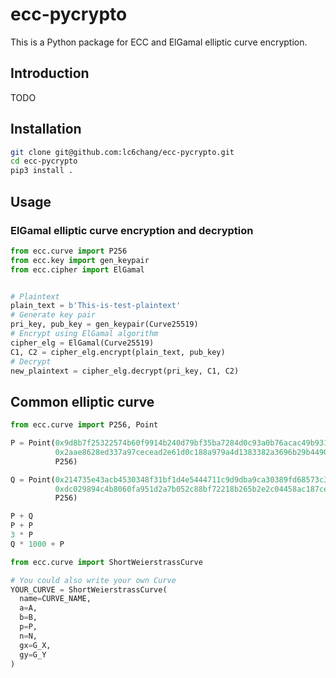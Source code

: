 # ecc-pycrypto
This is a Python package for ECC and ElGamal elliptic curve encryption.

## Introduction

TODO

## Installation

```bash
git clone git@github.com:lc6chang/ecc-pycrypto.git
cd ecc-pycrypto
pip3 install .
```

## Usage

### ElGamal elliptic curve encryption and decryption

```python
from ecc.curve import P256
from ecc.key import gen_keypair
from ecc.cipher import ElGamal


# Plaintext
plain_text = b'This-is-test-plaintext'
# Generate key pair
pri_key, pub_key = gen_keypair(Curve25519)
# Encrypt using ElGamal algorithm
cipher_elg = ElGamal(Curve25519)
C1, C2 = cipher_elg.encrypt(plain_text, pub_key)
# Decrypt
new_plaintext = cipher_elg.decrypt(pri_key, C1, C2)
```

## Common elliptic curve

```python
from ecc.curve import P256, Point

P = Point(0x9d8b7f25322574b60f9914b240d79bf35ba7284d0c93a0b76acac49b931cbde6,
          0x2aae8628ed337a97cecead2e61d0c188a979a4d1383382a3696b29b449072069,
          P256)

Q = Point(0x214735e43acb4530348f31bf1d4e5444711c9d9dba9ca30389fd68573c3db138,
          0xdc029894c4b8060fa951d2a7b052c88bf72218b265b2e2c04458ac187cede004,
          P256)

P + Q
P + P
3 * P
Q * 1000 + P
```

```python
from ecc.curve import ShortWeierstrassCurve

# You could also write your own Curve
YOUR_CURVE = ShortWeierstrassCurve(
  name=CURVE_NAME,
  a=A,
  b=B,
  p=P,
  n=N,
  gx=G_X,
  gy=G_Y
)
```

